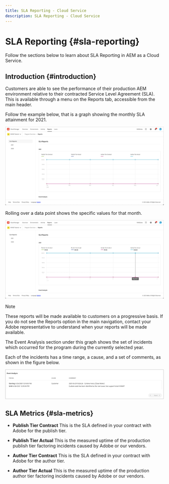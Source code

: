 ```yaml
---
title: SLA Reporting - Cloud Service
description: SLA Reporting - Cloud Service
---
```

# SLA Reporting {#sla-reporting} 

Follow the sections below to learn about SLA Reporting in AEM as a Cloud Service.

## Introduction {#introduction}

Customers are able to see the performance of their production AEM environment relative to their contracted Service Level Agreement (SLA). This is available through a menu on the Reports tab, accessible from the main header. 

Follow the example below, that is a graph showing the monthly SLA attainment for 2021.

![](assets/sla-reporting-1.png)


Rolling over a data point shows the specific values for that month.

![](assets/sla-reporting-b.png)

>[!NOTE]
>These reports will be made available to customers on a progressive basis. If you do not see the Reports option in the main navigation, contact your Adobe representative to understand when your reports will be made available.

The Event Analysis section under this graph shows the set of incidents which occurred for the program during the currently selected year. 

Each of the incidents has a time range, a cause, and a set of comments, as shown in the figure below.

![](assets/sla-reporting-c.png)


## SLA Metrics {#sla-metrics}

* **Publish Tier Contract**
   This is the SLA defined in your contract with Adobe for the publish tier.

* **Publish Tier Actual** 
   This is the measured uptime of the production publish tier factoring incidents caused by Adobe or our vendors.

* **Author Tier Contract**
   This is the SLA defined in your contract with Adobe for the author tier.

* **Author Tier Actual** 
   This is the measured uptime of the production author tier factoring incidents caused by Adobe or our vendors.

